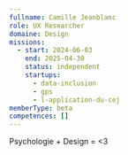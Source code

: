 ```yaml
---
fullname: Camille Jeanblanc
role: UX Researcher
domaine: Design
missions:
  - start: 2024-06-03
    end: 2025-04-30
    status: independent
    startups:
      - data-inclusion
      - gps
      - l-application-du-cej
memberType: beta
competences: []
---
```

Psychologie + Design = <3